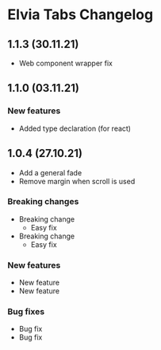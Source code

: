# Elvia Tabs Changelog

## 1.1.3 (30.11.21)

- Web component wrapper fix

## 1.1.0 (03.11.21)

### New features

- Added type declaration (for react)

## 1.0.4 (27.10.21)

- Add a general fade
- Remove margin when scroll is used

### Breaking changes

- Breaking change
  - Easy fix
- Breaking change
  - Easy fix

### New features

- New feature
- New feature

### Bug fixes

- Bug fix
- Bug fix
